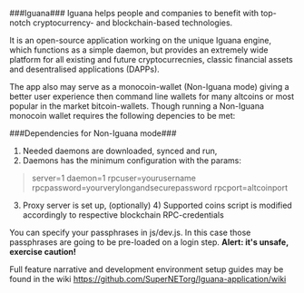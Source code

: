 ###Iguana###
Iguana helps people and companies to benefit with top-notch cryptocurrency- and blockchain-based technologies.

It is an open-source application working on the unique Iguana engine, which functions as a simple daemon, but provides an extremely wide platform for all existing and future cryptocurrecnies, classic financial assets and desentralised applications (DAPPs). 

The app also may serve as a monocoin-wallet (Non-Iguana mode) giving a better user experience then command line wallets for many altcoins or most popular in the market bitcoin-wallets. Though running a Non-Iguana monocoin wallet requires the following depencies to be met:

###Dependencies for Non-Iguana mode###

1) Needed daemons are downloaded, synced and run,
2) Daemons has the minimum configuration with the params:
>server=1
>daemon=1
>rpcuser=yourusername
>rpcpassword=yourverylongandsecurepassword
>rpcport=altcoinport
3) Proxy server is set up,
(optionally) 4)  Supported coins script is modified accordingly to respective blockchain RPC-credentials

You can specify your passphrases in js/dev.js. In this case those passphrases are going to be pre-loaded on a login step.
**Alert: it's unsafe, exercise caution!**

Full feature narrative and development environment setup guides may be found in the wiki https://github.com/SuperNETorg/Iguana-application/wiki
